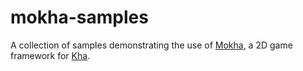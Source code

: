 # mokha-samples

A collection of samples demonstrating the use of [Mokha](https://github.com/dstrekelj/mokha), a 2D game framework for [Kha](https://github.com/KTXSoftware/Kha).